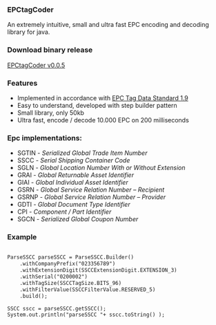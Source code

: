 

### EPCtagCoder

An extremely intuitive, small and ultra fast EPC encoding and decoding library for java. 

### Download binary release
[EPCtagCoder v0.0.5](https://github.com/jlcout/epctagcoder/releases)

### Features

- Implemented in accordance with [EPC Tag Data Standard 1.9](http://www.gs1.org/epc/tag-data-standard)
- Easy to understand, developed with step builder pattern
- Small library, only 50kb
- Ultra fast, encode / decode 10.000 EPC on 200 milliseconds


### Epc implementations:

- SGTIN - _Serialized Global Trade Item Number_
- SSCC  - _Serial Shipping Container Code_
- SGLN  - _Global Location Number With or Without Extension_
- GRAI  - _Global Returnable Asset Identifier_
- GIAI  - _Global Individual Asset Identifier_
- GSRN  - _Global Service Relation Number – Recipient_
- GSRNP - _Global Service Relation Number – Provider_
- GDTI  - _Global Document Type Identifier_
- CPI   - _Component / Part Identifier_
- SGCN  - _Serialized Global Coupon Number_


### Example

```markdown

ParseSSCC parseSSCC = ParseSSCC.Builder()
	.withCompanyPrefix("023356789")
	.withExtensionDigit(SSCCExtensionDigit.EXTENSION_3)
	.withSerial("0200002")
	.withTagSize(SSCCTagSize.BITS_96)
	.withFilterValue(SSCCFilterValue.RESERVED_5)
	.build();

SSCC sscc = parseSSCC.getSSCC();
System.out.println("parseSSCC "+ sscc.toString() );   

```

